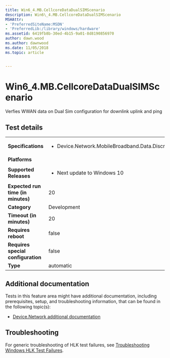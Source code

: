 ```yaml
---
title: Win6_4.MB.CellcoreDataDualSIMScenario
description: Win6\_4.MB.CellcoreDataDualSIMScenario
MSHAttr:
- 'PreferredSiteName:MSDN'
- 'PreferredLib:/library/windows/hardware'
ms.assetid: 6419fb8b-30ed-4b15-9a01-8d8190856970
author: dawn.wood
ms.author: dawnwood
ms.date: 11/05/2018
ms.topic: article


---
```


# Win6_4.MB.CellcoreDataDualSIMScenario


Verfies WWAN data on Dual Sim configuration for downlink uplink and ping

## Test details

|||
|---|---|
| **Specifications**  | <ul><li>Device.Network.MobileBroadband.Data.Discretional</li></ul> |  
| **Platforms**   | <ul></ul> |
| **Supported Releases** | <ul><li>Next update to Windows 10</li></ul> |
|**Expected run time (in minutes)**| 20 |
|**Category**| Development |
|**Timeout (in minutes)**| 20 |
|**Requires reboot**| false |
|**Requires special configuration**| false |
|**Type**| automatic |



## <span id="Additional_documentation"></span><span id="additional_documentation"></span><span id="ADDITIONAL_DOCUMENTATION"></span>Additional documentation


Tests in this feature area might have additional documentation, including prerequisites, setup, and troubleshooting information, that can be found in the following topic(s):

-   [Device.Network additional documentation](device-network-additional-documentation.md)

## <span id="Troubleshooting"></span><span id="troubleshooting"></span><span id="TROUBLESHOOTING"></span>Troubleshooting


For generic troubleshooting of HLK test failures, see [Troubleshooting Windows HLK Test Failures](../user/troubleshooting-windows-hlk-test-failures.md).










